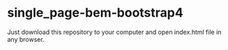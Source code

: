 # single_page-bem-bootstrap4
Just download this repository to your computer and open index.html file in any browser.
